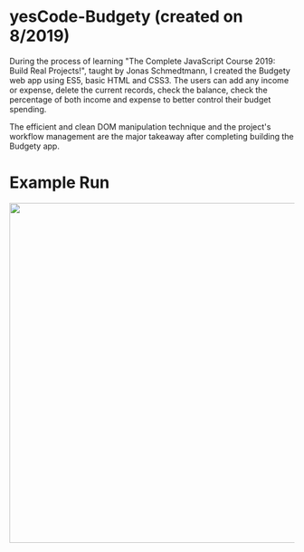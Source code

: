 # yesCode-Budgety (created on 8/2019)

During the process of learning "The Complete JavaScript Course 2019: Build Real Projects!", taught by Jonas Schmedtmann, I created the Budgety web app using ES5, basic HTML and CSS3. The users can add any income or expense, delete the current records, check the balance, check the percentage of both income and expense to better control their budget spending. 

The efficient and clean DOM manipulation technique and the project's workflow management are the major takeaway after completing building the Budgety app.

# Example Run

<img src="https://github.com/tphuong141607/yesCode-Bugety/blob/master/Budgety.gif" width="600">



